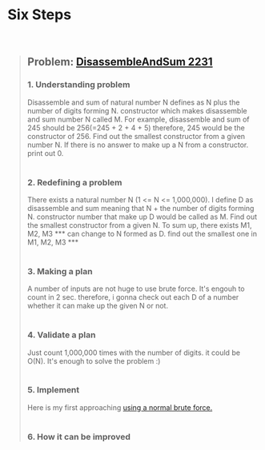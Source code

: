 # Six Steps
<br />

> ## Problem: [DisassembleAndSum 2231](https://www.acmicpc.net/problem/2231)
>
> ### 1. Understanding problem
>  Disassemble and sum of natural number N defines as N plus the number of digits forming N.
  constructor which makes disassemble and sum number N called M. For example, disassemble and sum of 245 should be
  256(=245 + 2 + 4 + 5) therefore, 245 would be the constructor of 256. 
  Find out the smallest constructor from a given number N. If there is no answer to make up a N from a constructor.
  print out 0. 
> <br />
> <br />
> ### 2. Redefining a problem
>  There exists a natural number N (1 <= N <= 1,000,000). I define D as disassemble and sum meaning that 
  N + the number of digits forming N. constructor number that make up D would be called as M. Find out the
  smallest constructor from a given N.
  To sum up, there exists M1, M2, M3 \*\*\* can change to N formed as D. find out the smallest one in M1, M2, M3 \*\*\* 
> <br />
> <br />
> ### 3. Making a plan
>  A number of inputs are not huge to use brute force. It's engouh to count in 2 sec. therefore, i gonna check out
  each D of a number whether it can make up the given N or not. 
> <br />
> <br />
> ### 4. Validate a plan
>  Just count 1,000,000 times with the number of digits. it could be O(N). It's enough to solve the problem :)
> <br />
> <br />
> ### 5. Implement
>  Here is my first approaching [using a normal brute force.](https://github.com/DevStevenLee/Algorithm/blob/master/Brute_Force/DisassembleAndSum_2231/DisassembleAndSum_2231.java)
> <br /> 
> <br />
> ### 6. How it can be improved
>
>
>

